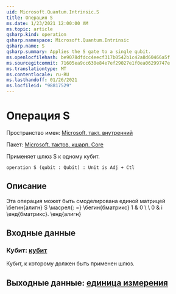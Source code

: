 ```yaml
---
uid: Microsoft.Quantum.Intrinsic.S
title: Операция S
ms.date: 1/23/2021 12:00:00 AM
ms.topic: article
qsharp.kind: operation
qsharp.namespace: Microsoft.Quantum.Intrinsic
qsharp.name: S
qsharp.summary: Applies the S gate to a single qubit.
ms.openlocfilehash: be9078dfdcc4eecf317b0542b1c42a8d60466a5f
ms.sourcegitcommit: 71605ea9cc630e84e7ef29027e1f0ea06299747e
ms.translationtype: MT
ms.contentlocale: ru-RU
ms.lasthandoff: 01/26/2021
ms.locfileid: "98817529"
---
```

# <a name="s-operation"></a>Операция S

Пространство имен: [Microsoft. такт. внутренний](xref:Microsoft.Quantum.Intrinsic)

Пакет: [Microsoft. тактов. кшарп. Core](https://nuget.org/packages/Microsoft.Quantum.QSharp.Core)


Применяет шлюз S к одному кубит.

```qsharp
operation S (qubit : Qubit) : Unit is Adj + Ctl
```


## <a name="description"></a>Описание

Эта операция может быть смоделирована единой матрицей \бегин{алигн} S \масрел{: =} \бегин{бматрикс} 1 & 0 \\ \\ 0 & i \енд{бматрикс}.
\енд{алигн}

## <a name="input"></a>Входные данные

### <a name="qubit--qubit"></a>Кубит: [кубит](xref:microsoft.quantum.lang-ref.qubit)

Кубит, к которому должен быть применен шлюз.



## <a name="output--unit"></a>Выходные данные: [единица измерения](xref:microsoft.quantum.lang-ref.unit)

